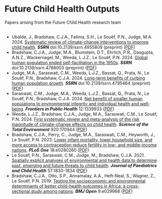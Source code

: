 # Future Child Health Outputs
Papers arising from the Future Child Health research team<br>
<br>
- Ubalde, J., Bradshaw, C.J.A., Fatima, S.H., Le Souëf, P.N., Judge, M.A. 2024. <a href="10.2139/ssrn.4955809">Systematic review of climate-change interventions to improve child health</a>. <strong><em>SSRN</em></strong> doi:10.2139/ssrn.4955809 (preprint) (<a href="https://github.com/FutureChildHealth/Outputs/blob/main/PDF/Ubalde%20et%20al.%202024-SSRN(preprint).pdf">PDF</a>)
- Bradshaw, C.J.A., Judge, M.A., Blumstein, D.T., Ehrlich, P.R., Dasgupta, A.N.Z., Wackernagel, M., Weeda, L.J.Z., Le Souëf, P.N. 2024. <a href="http://doi.org/10.2139/ssrn.4788003">Global human population ended self-facilitation in the 1950s</a>. <strong><em>SSRN</em></strong> doi:10.2139/ssrn.4788003 (preprint) (<a href="https://github.com/FutureChildHealth/Outputs/blob/main/PDF/Bradshaw%20et%20al.%202024-SSRN(preprint).pdf">PDF</a>)
- Judge, M.A., Saraswati, C.M., Weeda, L.J.Z., Bassat, Q., Prata, N., Le Souëf, P.N., Bradshaw, C.J.A. 2024. <a href="http://doi.org/10.2139/ssrn.4795464">Long-term benefits of curbing human population growth</a>. <strong><em>SSRN</em></strong> doi:10.2139/ssrn.4795464 (preprint) (<a href="https://github.com/FutureChildHealth/Outputs/blob/main/PDF/Judge%20et%20al.%202024-SSRN.pdf">PDF</a>)
- Saraswati, C.M., Judge, M.A., Weeda, L.J.Z., Bassat, Q., Prata, N., Le Souëf, P.N., Bradshaw, C.J.A. 2024. <a href="https://doi.org/10.3389/fpubh.2024.1339933">Net benefit of smaller human populations to environmental integrity and individual health and well-being</a>. <strong><em>Frontiers in Public Health</em></strong> 12:1339933 (<a href="https://github.com/FutureChildHealth/Outputs/blob/main/PDF/Saraswati%20et%20al.%202024-FPH.pdf">PDF</a>)
- Weeda, L.J.Z., Bradshaw, C.J.A., Judge, M.A., Saraswati, C.M., Le Souëf, P.N. 2024. <a href="http://doi.org/10.1016/j.scitotenv.2024.170944">First systematic review and meta-analysis of the risk magnitude of climate-change effects on child health</a>. <strong><em>Science of the Total Environment</em></strong> 920:170944 (<a href="https://github.com/FutureChildHealth/Outputs/blob/main/PDF/Weeda%20et%20al.%202024-Sci%20Tot%20Environ.pdf">PDF</a>)
- Bradshaw, C.J.A., Perry, C., Judge, M.A., Saraswati, C.M., Heyworth, J., Le Souëf, P.N. 2023. <a href="https://doi.org/10.1371/journal.pone.0280260">Lower infant mortality, lower household size, and more access to contraception reduce fertility in low- and middle-income nations</a>. <strong><em>PLoS One</em></strong> 18:e0280260 (<a href="https://github.com/FutureChildHealth/Outputs/blob/main/PDF/Bradshaw%20et%20al.%202023-PLoS%20One.pdf">PDF</a>)
- Le Souëf, P.N., Saraswati, C.M., Judge, M., Bradshaw, C.J.A. 2021. <a href="https://doi.org/10.1111/jpc.15822">Spatially explicit analyses of environmental and health data to determine past, emerging and future threats to child health</a>. <strong><em>Journal of Paediatrics and Child Health</em></strong> 57:1830-1834 (<a href="https://github.com/FutureChildHealth/Outputs/blob/main/PDF/Le%20Souëf%20et%20al.%202021-J%20Paediatr%20Child%20Health.pdf">PDF</a>)
- Bradshaw, C.J.A., Otto, S.P., Annamalay, A.A., Heft-Neal, S., Wagner, Z., Le Souëf, P.N. 2019. <a href="https://doi.org/10.1136/bmjopen-2019-029968">Testing the socioeconomic and environmental determinants of better child-health outcomes in Africa: a cross-sectional study among nations</a>. <strong><em>BMJ Open</em></strong> 9:e029968 (<a href="https://github.com/FutureChildHealth/Outputs/blob/main/PDF/Bradshaw%20et%20al.%202019-BMJ%20Open.pdf">PDF</a>)


